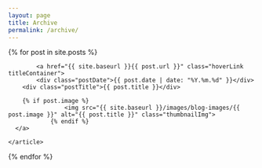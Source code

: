 ```yaml
---
layout: page
title: Archive
permalink: /archive/
---
```


<div class="posts">
  {% for post in site.posts %}
    <article class="post">

			<a href="{{ site.baseurl }}{{ post.url }}" class="hoverLink titleContainer">
	  		<div class="postDate">{{ post.date | date: "%Y.%m.%d" }}</div>
        <div class="postTitle">{{ post.title }}</div>

      	{% if post.image %}
					<img src="{{ site.baseurl }}/images/blog-images/{{ post.image }}" alt="{{ post.title }}" class="thumbnailImg">
				{% endif %}
      </a>

    </article>
  {% endfor %}
</div>